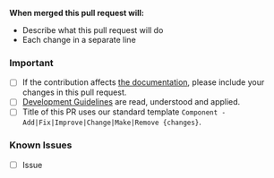 **When merged this pull request will:**
- Describe what this pull request will do
- Each change in a separate line

### Important
- [ ] If the contribution affects [the documentation](../docs), please include your changes in this pull request.
- [ ] [Development Guidelines](https://github.com/DartsArmaMods/Mando-Besbe/blob/main/.github/CONTRIBUTING.md) are read, understood and applied.
- [ ] Title of this PR uses our standard template `Component - Add|Fix|Improve|Change|Make|Remove {changes}`.

<!-- Known issues that need to be addressed -->
### Known Issues
- [ ] Issue